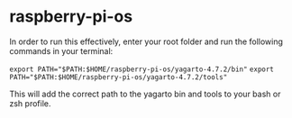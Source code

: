 # raspberry-pi-os

In order to run this effectively, enter your root folder and run the following commands in your terminal:

`export PATH="$PATH:$HOME/raspberry-pi-os/yagarto-4.7.2/bin"`
`export PATH="$PATH:$HOME/raspberry-pi-os/yagarto-4.7.2/tools"`

This will add the correct path to the yagarto bin and tools to your bash or zsh profile.
